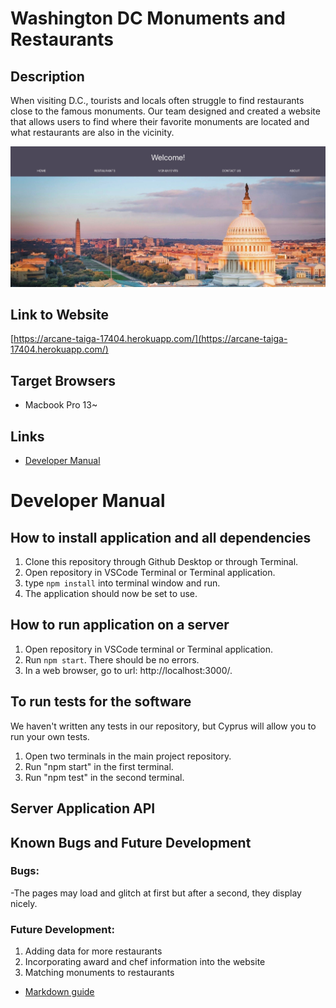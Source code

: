 # Washington DC Monuments and Restaurants

## Description
When visiting D.C., tourists and locals often struggle to find restaurants close to 
the famous monuments. Our team designed and created a website that allows users to find
where their favorite monuments are located and what restaurants are also in the vicinity.

![alt text](/public/homepage.jpg)

## Link to Website
[https://arcane-taiga-17404.herokuapp.com/](https://arcane-taiga-17404.herokuapp.com/)

## Target Browsers
* Macbook Pro 13~

## Links
* [Developer Manual](https://github.com/sbashir1/Group17-Project-Base#developer-manual)

# Developer Manual
## How to install application and all dependencies
1. Clone this repository through Github Desktop or through Terminal.
2. Open repository in VSCode Terminal or Terminal application.
3. type ```npm install``` into terminal window and run.
4. The application should now be set to use.

## How to run application on a server
1. Open repository in VSCode terminal or Terminal application.
2. Run ```npm start```. There should be no errors.
3. In a web browser, go to url: http://localhost:3000/.

## To run tests for the software
We haven't written any tests in our repository, but Cyprus will allow you to run your own tests. 

1. Open two terminals in the main project repository.
2. Run "npm start" in the first terminal.
3. Run "npm test" in the second terminal.

## Server Application API





## Known Bugs and Future Development 

### Bugs:
  -The pages may load and glitch at first but after a second, they display nicely.
  
### Future Development: 
  1. Adding data for more restaurants
  2. Incorporating award and chef information into the website
  3. Matching monuments to restaurants
  

* [Markdown guide](https://www.markdownguide.org/cheat-sheet/)
